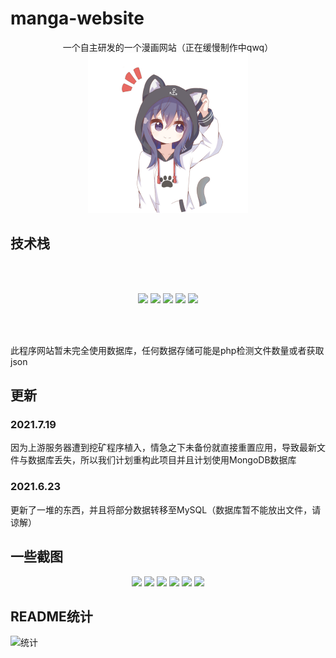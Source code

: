 # manga-website

<p align="center">
一个自主研发的一个漫画网站（正在缓慢制作中qwq）
<br>
<img width="256px" height="256px" src="/img/logo.svg"/>
</p>

## 技术栈

<br><br>
<p align="center">
<img src="https://img.shields.io/badge/-JavaScript-f7e018?style=flat-square&logo=javascript&logoColor=white" />
<img src="https://img.shields.io/badge/-HTML5-E34F26?style=flat-square&logo=html5&logoColor=white" />
<img src="https://img.shields.io/badge/-CSS3-1572B6?style=flat-square&logo=css3&logoColor=white" />
<img src="https://img.shields.io/badge/PHP7.2-777bb3?style=flat-square&logo=PHP&logoColor=white"/>
  <img src="https://img.shields.io/badge/MySQL-4479A1?style=flat-square&logo=MySQL&logoColor=white"/>
</p>
<br><br>

此程序网站暂未完全使用数据库，任何数据存储可能是php检测文件数量或者获取json

## 更新
### 2021.7.19
因为上游服务器遭到挖矿程序植入，情急之下未备份就直接重置应用，导致最新文件与数据库丢失，所以我们计划重构此项目并且计划使用MongoDB数据库
### 2021.6.23
更新了一堆的东西，并且将部分数据转移至MySQL（数据库暂不能放出文件，请谅解）

## 一些截图

<p align="center">
<img src="https://i.loli.net/2021/06/23/FeMDtR4lAmSvc9k.png"/>
<img src="https://i.loli.net/2021/06/23/ckOeWqzyYZSw72m.png"/>
<img src="https://i.loli.net/2021/06/23/f8thVGHoI2EbAq6.png"/>
<img src="https://i.loli.net/2021/06/23/KuYJpbtxEgcD7MO.png"/>
<img src="https://i.loli.net/2021/06/23/cy63dqoG4vzlLMO.png"/>
<img src="https://i.loli.net/2021/06/23/2Bn87gtPZV5xJIf.png"/>
</p>

## README统计
![统计](https://count.getloli.com/get/@misaka10843?theme=elbooru)

